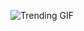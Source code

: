 ![Trending GIF](https://media0.giphy.com/media/v1.Y2lkPThiYjIxNzcyMHN3aXl2dzF1ZTQ2d2o0dHZpaDZ5cHRrangxOWRzcXZ4cng2bjRtZyZlcD12MV9naWZzX3NlYXJjaCZjdD1n/rplvK3z0IzLqBxVJWk/giphy.gif)

